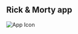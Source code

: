 ## Rick & Morty app

![App Icon](https://github.com/user-attachments/assets/3a713b29-8005-41e5-aa2e-9360451fe1ec)
